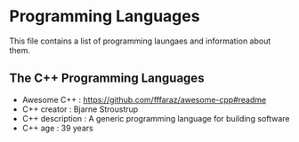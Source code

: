 # Programming Languages
This file contains a list of programming laungaes and information about them.

##  The C++ Programming Languages
- Awesome C++ : https://github.com/fffaraz/awesome-cpp#readme
- C++ creator : Bjarne Stroustrup
- C++ description : A generic programming language for building software
- C++ age : 39 years
